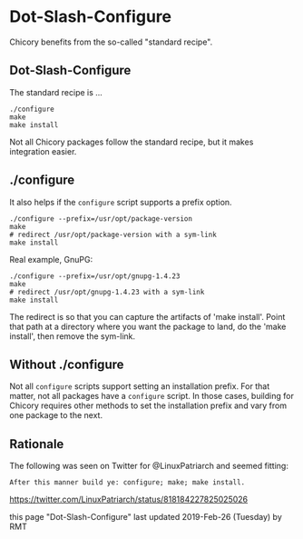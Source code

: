 # Dot-Slash-Configure

Chicory benefits from the so-called "standard recipe".

## Dot-Slash-Configure

The standard recipe is ...

    ./configure
    make
    make install

Not all Chicory packages follow the standard recipe,
but it makes integration easier.

## ./configure

It also helps if the `configure` script supports a prefix option.

    ./configure --prefix=/usr/opt/package-version
    make
    # redirect /usr/opt/package-version with a sym-link
    make install

Real example, GnuPG:

    ./configure --prefix=/usr/opt/gnupg-1.4.23
    make
    # redirect /usr/opt/gnupg-1.4.23 with a sym-link
    make install

The redirect is so that you can capture the artifacts of 'make install'.
Point that path at a directory where you want the package to land,
do the 'make install', then remove the sym-link.

## Without ./configure

Not all `configure` scripts support setting an installation prefix.
For that matter, not all packages have a `configure` script.
In those cases, building for Chicory requires other methods
to set the installation prefix and vary from one package to the next.




## Rationale

The following was seen on Twitter for @LinuxPatriarch and seemed fitting:

    After this manner build ye: configure; make; make install.

https://twitter.com/LinuxPatriarch/status/818184227825025026




this page "Dot-Slash-Configure" last updated 2019-Feb-26 (Tuesday) by RMT


